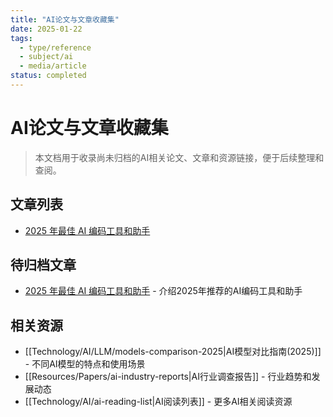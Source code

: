 ```yaml
---
title: "AI论文与文章收藏集"
date: 2025-01-22
tags: 
  - type/reference
  - subject/ai
  - media/article
status: completed
---
```


# AI论文与文章收藏集

> 本文档用于收录尚未归档的AI相关论文、文章和资源链接，便于后续整理和查阅。

## 文章列表

- [2025 年最佳 AI 编码工具和助手](https://www.bitdoze.com/ai-coading-tools/)

## 待归档文章

- [2025 年最佳 AI 编码工具和助手](https://www.bitdoze.com/ai-coading-tools/) - 介绍2025年推荐的AI编码工具和助手

## 相关资源

- [[Technology/AI/LLM/models-comparison-2025|AI模型对比指南(2025)]] - 不同AI模型的特点和使用场景
- [[Resources/Papers/ai-industry-reports|AI行业调查报告]] - 行业趋势和发展动态
- [[Technology/AI/ai-reading-list|AI阅读列表]] - 更多AI相关阅读资源 
